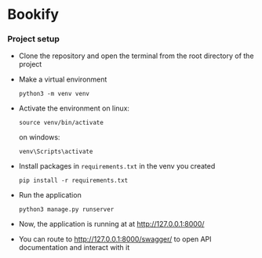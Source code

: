 # Bookify

### Project setup

- Clone the repository and open the terminal from the root directory of the project

- Make a virtual environment
  ```
  python3 -m venv venv
  ```
- Activate the environment
  on linux:
  ```
  source venv/bin/activate
  ```
  on windows:
  ```
  venv\Scripts\activate
  ```
- Install packages in `requirements.txt` in the venv you created
  ```
  pip install -r requirements.txt
  ```
- Run the application
  ```
  python3 manage.py runserver
  ```
- Now, the application is running at at http://127.0.0.1:8000/
- You can route to http://127.0.0.1:8000/swagger/ to open API documentation and interact with it
